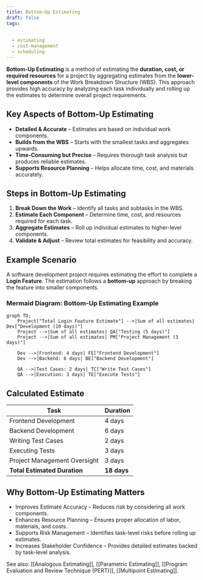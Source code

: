 ```yaml
---
title: Bottom-Up Estimating
draft: false
tags:
  
  
  - estimating
  - cost-management
  - scheduling
---
```


**Bottom-Up Estimating** is a method of estimating the **duration, cost, or required resources** for a project by aggregating estimates from the **lower-level components** of the Work Breakdown Structure (WBS). This approach provides high accuracy by analyzing each task individually and rolling up the estimates to determine overall project requirements.

## Key Aspects of Bottom-Up Estimating
- **Detailed & Accurate** – Estimates are based on individual work components.
- **Builds from the WBS** – Starts with the smallest tasks and aggregates upwards.
- **Time-Consuming but Precise** – Requires thorough task analysis but produces reliable estimates.
- **Supports Resource Planning** – Helps allocate time, cost, and materials accurately.

## Steps in Bottom-Up Estimating
1. **Break Down the Work** – Identify all tasks and subtasks in the WBS.
2. **Estimate Each Component** – Determine time, cost, and resources required for each task.
3. **Aggregate Estimates** – Roll up individual estimates to higher-level components.
4. **Validate & Adjust** – Review total estimates for feasibility and accuracy.

## Example Scenario

A software development project requires estimating the effort to complete a **Login Feature**. The estimation follows a **bottom-up** approach by breaking the feature into smaller components.

### **Mermaid Diagram: Bottom-Up Estimating Example**
```mermaid
graph TD;
    Project["Total Login Feature Estimate"] -->|Sum of all estimates| Dev["Development (10 days)"]
    Project -->|Sum of all estimates| QA["Testing (5 days)"]
    Project -->|Sum of all estimates| PM["Project Management (3 days)"]
    
    Dev -->|Frontend: 4 days| FE["Frontend Development"]
    Dev -->|Backend: 6 days| BE["Backend Development"]
    
    QA -->|Test Cases: 2 days| TC["Write Test Cases"]
    QA -->|Execution: 3 days| TE["Execute Tests"]
```
## Calculated Estimate

| Task                          | Duration  |
|--------------------------------|----------|
| Frontend Development          | 4 days   |
| Backend Development           | 6 days   |
| Writing Test Cases            | 2 days   |
| Executing Tests               | 3 days   |
| Project Management Oversight  | 3 days   |
| **Total Estimated Duration**  | **18 days** |

## Why Bottom-Up Estimating Matters

- Improves Estimate Accuracy – Reduces risk by considering all work components.
- Enhances Resource Planning – Ensures proper allocation of labor, materials, and costs.
- Supports Risk Management – Identifies task-level risks before rolling up estimates.
- Increases Stakeholder Confidence – Provides detailed estimates backed by task-level analysis.

See also: [[Analogous Estimating]], [[Parametric Estimating]], [[Program Evaluation and Review Technique (PERT)]], [[Multipoint Estimating]].